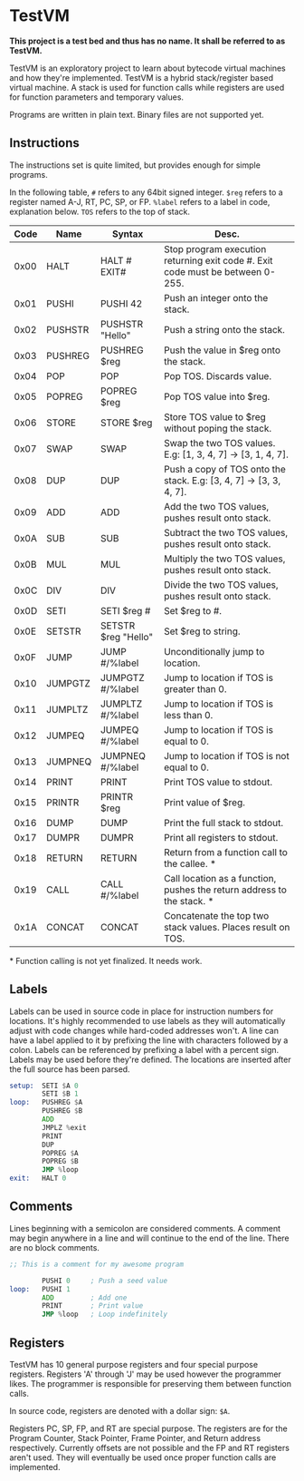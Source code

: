 # TestVM

**This project is a test bed and thus has no name. It shall be referred to as TestVM.**

TestVM is an exploratory project to learn about bytecode virtual machines and how they're implemented.
TestVM is a hybrid stack/register based virtual machine. A stack is used for function calls while registers
are used for function parameters and temporary values.

Programs are written in plain text. Binary files are not supported yet.

## Instructions

The instructions set is quite limited, but provides enough for simple programs.

In the following table, `#` refers to any 64bit signed integer. `$reg` refers to a register named A-J, RT, PC, SP, or FP.
`%label` refers to a label in code, explanation below. `TOS` refers to the top of stack.

| Code | Name    | Syntax              | Desc.                                                                          |
|------|---------|---------------------|--------------------------------------------------------------------------------|
| 0x00 | HALT    | HALT # EXIT#        | Stop program execution returning exit code #. Exit code must be between 0-255. |
| 0x01 | PUSHI   | PUSHI 42            | Push an integer onto the stack.                                                |
| 0x02 | PUSHSTR | PUSHSTR "Hello"     | Push a string onto the stack.                                                  |
| 0x03 | PUSHREG | PUSHREG $reg        | Push the value in $reg onto the stack.                                         |
| 0x04 | POP     | POP                 | Pop TOS. Discards value.                                                       |
| 0x05 | POPREG  | POPREG $reg         | Pop TOS value into $reg.                                                       |
| 0x06 | STORE   | STORE $reg          | Store TOS value to $reg without poping the stack.                              |
| 0x07 | SWAP    | SWAP                | Swap the two TOS values. E.g: [1, 3, 4, 7] -> [3, 1, 4, 7].                    |
| 0x08 | DUP     | DUP                 | Push a copy of TOS onto the stack. E.g: [3, 4, 7] -> [3, 3, 4, 7].             |
| 0x09 | ADD     | ADD                 | Add the two TOS values, pushes result onto stack.                              |
| 0x0A | SUB     | SUB                 | Subtract the two TOS values, pushes result onto stack.                         |
| 0x0B | MUL     | MUL                 | Multiply the two TOS values, pushes result onto stack.                         |
| 0x0C | DIV     | DIV                 | Divide the two TOS values, pushes result onto stack.                           |
| 0x0D | SETI    | SETI $reg #         | Set $reg to #.                                                                 |
| 0x0E | SETSTR  | SETSTR $reg "Hello" | Set $reg to string.                                                            |
| 0x0F | JUMP    | JUMP #/%label       | Unconditionally jump to location.                                              |
| 0x10 | JUMPGTZ | JUMPGTZ #/%label    | Jump to location if TOS is greater than 0.                                     |
| 0x11 | JUMPLTZ | JUMPLTZ #/%label    | Jump to location if TOS is less than 0.                                        |
| 0x12 | JUMPEQ  | JUMPEQ #/%label     | Jump to location if TOS is equal to 0.                                         |
| 0x13 | JUMPNEQ | JUMPNEQ #/%label    | Jump to location if TOS is not equal to 0.                                     |
| 0x14 | PRINT   | PRINT               | Print TOS value to stdout.                                                     |
| 0x15 | PRINTR  | PRINTR $reg         | Print value of $reg.                                                           |
| 0x16 | DUMP    | DUMP                | Print the full stack to stdout.                                                |
| 0x17 | DUMPR   | DUMPR               | Print all registers to stdout.                                                 |
| 0x18 | RETURN  | RETURN              | Return from a function call to the callee. *                                   |
| 0x19 | CALL    | CALL #/%label       | Call location as a function, pushes the return address to the stack. *         |
| 0x1A | CONCAT  | CONCAT              | Concatenate the top two stack values. Places result on TOS.                    |

\* Function calling is not yet finalized. It needs work.

## Labels

Labels can be used in source code in place for instruction numbers for locations. It's highly recommended to use labels
as they will automatically adjust with code changes while hard-coded addresses won't. A line can have a label applied to
it by prefixing the line with characters followed by a colon. Labels can be referenced by prefixing a label with a percent
sign. Labels may be used before they're defined. The locations are inserted after the full source has been parsed.

```asm
setup:  SETI $A 0
        SETI $B 1
loop:   PUSHREG $A
        PUSHREG $B
        ADD
        JMPLZ %exit
        PRINT
        DUP
        POPREG $A
        POPREG $B
        JMP %loop
exit:   HALT 0
```

## Comments

Lines beginning with a semicolon are considered comments. A comment may begin anywhere in a line and will continue to the
end of the line. There are no block comments.

```asm
;; This is a comment for my awesome program

        PUSHI 0     ; Push a seed value
loop:   PUSHI 1
        ADD         ; Add one
        PRINT       ; Print value
        JMP %loop   ; Loop indefinitely
```

## Registers

TestVM has 10 general purpose registers and four special purpose registers. Registers 'A' through 'J' may be used however the
programmer likes. The programmer is responsible for preserving them between function calls.

In source code, registers are denoted with a dollar sign: `$A`.

Registers PC, SP, FP, and RT are special purpose. The registers are for the Program Counter, Stack Pointer, Frame Pointer, and
Return address respectively. Currently offsets are not possible and the FP and RT registers aren't used. They will eventually
be used once proper function calls are implemented.
